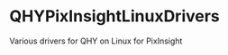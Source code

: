 QHYPixInsightLinuxDrivers
=========================

Various drivers for QHY on Linux for PixInsight
